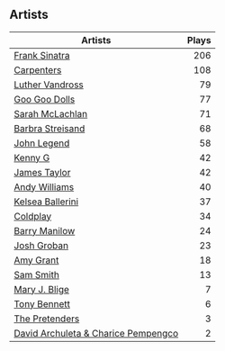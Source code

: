 ## Artists
Artists | Plays 
----- | -----: 
[Frank Sinatra](/artists/frank-sinatra-739) | 206
[Carpenters](/artists/carpenters-39303) | 108
[Luther Vandross](/artists/luther-vandross-3402) | 79
[Goo Goo Dolls](/artists/goo-goo-dolls-12135) | 77
[Sarah McLachlan](/artists/sarah-mclachlan-89556) | 71
[Barbra Streisand](/artists/barbra-streisand-31892) | 68
[John Legend](/artists/john-legend-36643) | 58
[Kenny G](/artists/kenny-g-7789) | 42
[James Taylor](/artists/james-taylor-5709) | 42
[Andy Williams](/artists/andy-williams-16425) | 40
[Kelsea Ballerini](/artists/kelsea-ballerini-30601760) | 37
[Coldplay](/artists/coldplay-1648) | 34
[Barry Manilow](/artists/barry-manilow-31897) | 24
[Josh Groban](/artists/josh-groban-58260) | 23
[Amy Grant](/artists/amy-grant-3053) | 18
[Sam Smith](/artists/sam-smith-423762) | 13
[Mary J. Blige](/artists/mary-j-blige-39258) | 7
[Tony Bennett](/artists/tony-bennett-2564) | 6
[The Pretenders](/artists/the-pretenders-680993) | 3
[David Archuleta & Charice Pempengco](/artists/david-archuleta-charice-pempengco-118303) | 2


